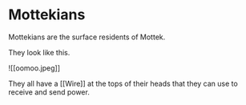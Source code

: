 # Mottekians

Mottekians are the surface residents of Mottek.

They look like this.

![[oomoo.jpeg]]

They all have a [[Wire]] at the tops of their heads that they can use to receive and send power.
